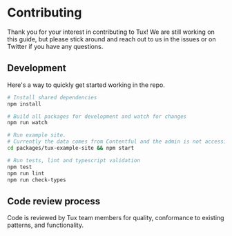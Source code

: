 # Contributing

Thank you for your interest in contributing to Tux! We are still working on this guide, but please stick around and reach out to us in the issues or on Twitter if you have any questions.

## Development

Here's a way to quickly get started working in the repo.

```bash
# Install shared dependencies
npm install

# Build all packages for development and watch for changes
npm run watch

# Run example site.
# Currently the data comes from Contentful and the admin is not accessible.
cd packages/tux-example-site && npm start

# Run tests, lint and typescript validation
npm test
npm run lint
npm run check-types
```

## 

## Code review process

Code is reviewed by Tux team members for quality, conformance to existing patterns, and functionality.